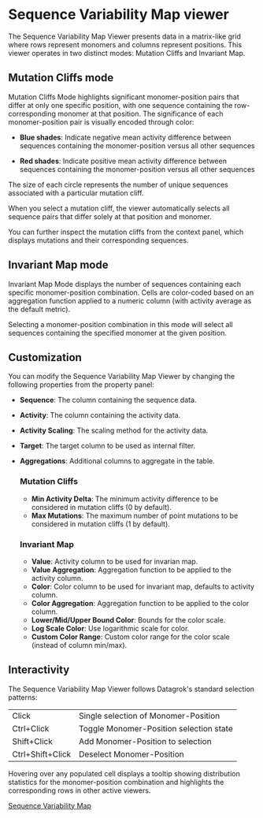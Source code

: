 # Sequence Variability Map viewer

The Sequence Variability Map Viewer presents data in a matrix-like grid where rows represent monomers and columns represent positions. This viewer operates in two distinct modes: Mutation Cliffs and Invariant Map.

## Mutation Cliffs mode

Mutation Cliffs Mode highlights significant monomer-position pairs that differ at only one specific position, with one sequence containing the row-corresponding monomer at that position. The significance of each monomer-position pair is visually encoded through color:

* **Blue shades**: Indicate negative mean activity difference between sequences containing the monomer-position versus all other sequences

* **Red shades**: Indicate positive mean activity difference between sequences containing the monomer-position versus all other sequences

The size of each circle represents the number of unique sequences associated with a particular mutation cliff.

When you select a mutation cliff, the viewer automatically selects all sequence pairs that differ solely at that position and monomer.

You can further inspect the mutation cliffs from the context panel, which displays mutations and their corresponding sequences.

## Invariant Map mode

Invariant Map Mode displays the number of sequences containing each specific monomer-position combination. Cells are color-coded based on an aggregation function applied to a numeric column (with activity average as the default metric).

Selecting a monomer-position combination in this mode will select all sequences containing the specified monomer at the given position.

## Customization

You can modify the Sequence Variability Map Viewer by changing the following properties from the property panel:

- **Sequence**: The column containing the sequence data.
- **Activity**: The column containing the activity data.
- **Activity Scaling**: The scaling method for the activity data.
- **Target**: The target column to be used as internal filter.
- **Aggregations**: Additional columns to aggregate in the table.

    ### Mutation Cliffs
    
    - **Min Activity Delta**: The minimum activity difference to be considered in mutation cliffs (0 by default).
    - **Max Mutations**: The maximum number of point mutations to be considered in mutation cliffs (1 by default).

    ### Invariant Map

    - **Value**: Activity column to be used for invarian map.
    - **Value Aggregation**: Aggregation function to be applied to the activity column.
    - **Color**: Color column to be used for invariant map, defaults to activity column.
    - **Color Aggregation**: Aggregation function to be applied to the color column.
    - **Lower/Mid/Upper Bound Color**: Bounds for the color scale.
    - **Log Scale Color**: Use logarithmic scale for color.
    - **Custom Color Range**: Custom color range for the color scale (instead of column min/max).

## Interactivity

The Sequence Variability Map Viewer follows Datagrok's standard selection patterns:

|                  |                                        |
|------------------|----------------------------------------|
| Click            | Single selection of Monomer-Position   |
| Ctrl+Click       | Toggle Monomer-Position selection state|
| Shift+Click      | Add Monomer-Position to selection      |
| Ctrl+Shift+Click | Deselect Monomer-Position              |

Hovering over any populated cell displays a tooltip showing distribution statistics for the monomer-position combination and highlights the corresponding rows in other active viewers.

[Sequence Variability Map](./img/SVM-viewer.gif)
